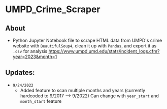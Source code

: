 # UMPD_Crime_Scraper

## About
- Python Jupyter Notebook file to scrape HTML data from UMPD's crime website with `BeautifulSoup4`, clean it up with `Pandas`, and export it as `.csv` for analysis
https://www.umpd.umd.edu/stats/incident_logs.cfm?year=2023&month=1

## Updates:
- `9/24/2022`
  - Added feature to scan multiple months and years (currently hardcoded to 9/2017 --> 9/2022)
Can change with `year_start` and `month_start` feature

